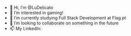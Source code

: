 - 👋 Hi, I’m @LuDelicato
- 👀 I’m interested in gaming!
- 🌱 I’m currently studying Full Stack Development at Flag.pt
- 💞️ I’m looking to collaborate on something in the future
- 📫 My LinkedIn: <a href="https://www.linkedin.com/in/luanna-delicato-7535a5139/">

<!---
LuDelicato/LuDelicato is a ✨ special ✨ repository because its `README.md` (this file) appears on your GitHub profile.
You can click the Preview link to take a look at your changes.
--->
